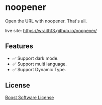 # noopener

Open the URL with noopener. That's all.

live site: https://wraith13.github.io/noopener/

## Features

- ✅️ Support dark mode.
- ✅️ Support multi language.
- ✅️ Support Dynamic Type.

## License

[Boost Software License](./LICENSE_1_0.txt)
